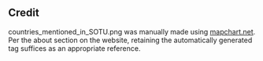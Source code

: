 ## Credit

countries_mentioned_in_SOTU.png was manually made using [mapchart.net](mapchart.net). Per the about section on the website, retaining the automatically generated tag suffices as an appropriate reference.
